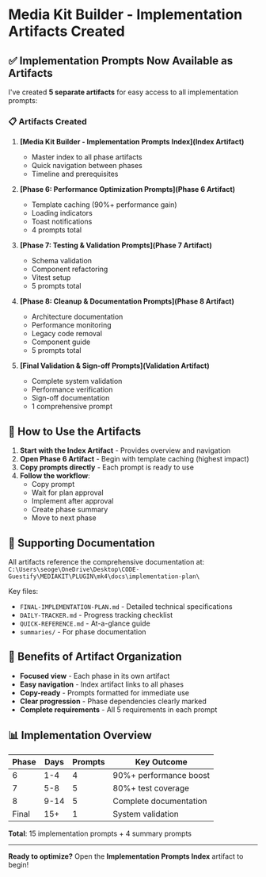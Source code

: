 # Media Kit Builder - Implementation Artifacts Created

## ✅ Implementation Prompts Now Available as Artifacts

I've created **5 separate artifacts** for easy access to all implementation prompts:

### 📋 Artifacts Created

1. **[Media Kit Builder - Implementation Prompts Index](Index Artifact)**
   - Master index to all phase artifacts
   - Quick navigation between phases
   - Timeline and prerequisites

2. **[Phase 6: Performance Optimization Prompts](Phase 6 Artifact)**
   - Template caching (90%+ performance gain)
   - Loading indicators
   - Toast notifications
   - 4 prompts total

3. **[Phase 7: Testing & Validation Prompts](Phase 7 Artifact)**
   - Schema validation
   - Component refactoring
   - Vitest setup
   - 5 prompts total

4. **[Phase 8: Cleanup & Documentation Prompts](Phase 8 Artifact)**
   - Architecture documentation
   - Performance monitoring
   - Legacy code removal
   - Component guide
   - 5 prompts total

5. **[Final Validation & Sign-off Prompts](Validation Artifact)**
   - Complete system validation
   - Performance verification
   - Sign-off documentation
   - 1 comprehensive prompt

## 🚀 How to Use the Artifacts

1. **Start with the Index Artifact** - Provides overview and navigation
2. **Open Phase 6 Artifact** - Begin with template caching (highest impact)
3. **Copy prompts directly** - Each prompt is ready to use
4. **Follow the workflow**:
   - Copy prompt
   - Wait for plan approval
   - Implement after approval
   - Create phase summary
   - Move to next phase

## 📁 Supporting Documentation

All artifacts reference the comprehensive documentation at:
`C:\Users\seoge\OneDrive\Desktop\CODE-Guestify\MEDIAKIT\PLUGIN\mk4\docs\implementation-plan\`

Key files:
- `FINAL-IMPLEMENTATION-PLAN.md` - Detailed technical specifications
- `DAILY-TRACKER.md` - Progress tracking checklist
- `QUICK-REFERENCE.md` - At-a-glance guide
- `summaries/` - For phase documentation

## 🎯 Benefits of Artifact Organization

- **Focused view** - Each phase in its own artifact
- **Easy navigation** - Index artifact links to all phases
- **Copy-ready** - Prompts formatted for immediate use
- **Clear progression** - Phase dependencies clearly marked
- **Complete requirements** - All 5 requirements in each prompt

## 📊 Implementation Overview

| Phase | Days | Prompts | Key Outcome |
|-------|------|---------|-------------|
| 6 | 1-4 | 4 | 90%+ performance boost |
| 7 | 5-8 | 5 | 80%+ test coverage |
| 8 | 9-14 | 5 | Complete documentation |
| Final | 15+ | 1 | System validation |

**Total**: 15 implementation prompts + 4 summary prompts

---

**Ready to optimize?** Open the **Implementation Prompts Index** artifact to begin!